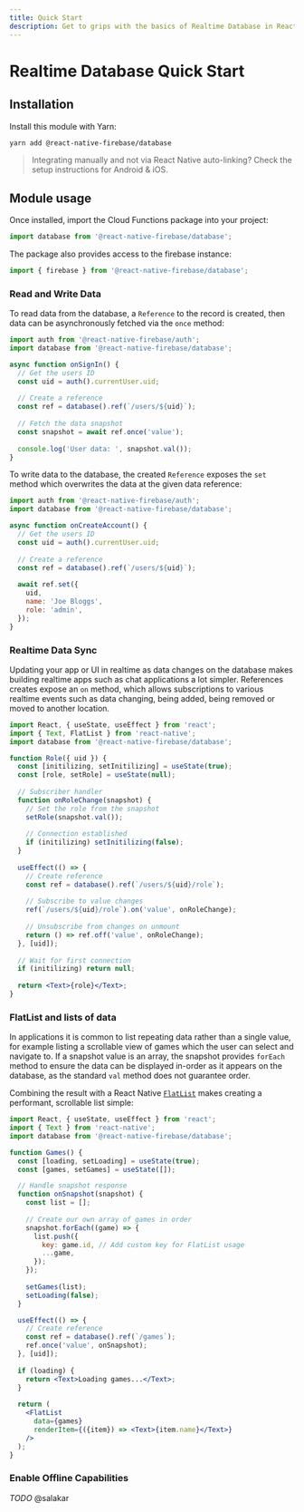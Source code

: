 ```yaml
---
title: Quick Start
description: Get to grips with the basics of Realtime Database in React Native Firebase
---
```


# Realtime Database Quick Start

## Installation

Install this module with Yarn:

```bash
yarn add @react-native-firebase/database
```

> Integrating manually and not via React Native auto-linking? Check the setup instructions for <Anchor version group href="/android">Android</Anchor> & <Anchor version group href="/ios">iOS</Anchor>.

## Module usage

Once installed, import the Cloud Functions package into your project:

```js
import database from '@react-native-firebase/database';
```

The package also provides access to the firebase instance:

```js
import { firebase } from '@react-native-firebase/database';
```

### Read and Write Data

To read data from the database, a `Reference` to the record is created, then data can be asynchronously fetched via the
`once` method:

```js
import auth from '@react-native-firebase/auth';
import database from '@react-native-firebase/database';

async function onSignIn() {
  // Get the users ID
  const uid = auth().currentUser.uid;
  
  // Create a reference
  const ref = database().ref(`/users/${uid}`);
  
  // Fetch the data snapshot
  const snapshot = await ref.once('value');
  
  console.log('User data: ', snapshot.val());
}
``` 

To write data to the database, the created `Reference` exposes the `set` method which overwrites the data at the given
data reference:

```js
import auth from '@react-native-firebase/auth';
import database from '@react-native-firebase/database';

async function onCreateAccount() {
  // Get the users ID
  const uid = auth().currentUser.uid;
  
  // Create a reference
  const ref = database().ref(`/users/${uid}`);
  
  await ref.set({
    uid,
    name: 'Joe Bloggs',
    role: 'admin',
  });
}
``` 

### Realtime Data Sync

Updating your app or UI in realtime as data changes on the database makes building realtime apps such as chat applications
a lot simpler. References creates expose an `on` method, which allows subscriptions to various realtime events such as
data changing, being added, being removed or moved to another location.

```jsx
import React, { useState, useEffect } from 'react';
import { Text, FlatList } from 'react-native';
import database from '@react-native-firebase/database';

function Role({ uid }) {
  const [initilizing, setInitilizing] = useState(true);
  const [role, setRole] = useState(null);
  
  // Subscriber handler
  function onRoleChange(snapshot) {
    // Set the role from the snapshot
    setRole(snapshot.val());
    
    // Connection established
    if (initilizing) setInitilizing(false);
  }
  
  useEffect(() => {
    // Create reference
    const ref = database().ref(`/users/${uid}/role`);
    
    // Subscribe to value changes
    ref(`/users/${uid}/role`).on('value', onRoleChange);
    
    // Unsubscribe from changes on unmount
    return () => ref.off('value', onRoleChange);
  }, [uid]);
  
  // Wait for first connection
  if (initilizing) return null;
  
  return <Text>{role}</Text>;
}
```

### FlatList and lists of data

In applications it is common to list repeating data rather than a single value, for example listing a scrollable view of 
games which the user can select and navigate to. If a snapshot value is an array, the snapshot provides `forEach` method
to ensure the data can be displayed in-order as it appears on the database, as the standard `val` method does not 
guarantee order. 

Combining the result with a React Native [`FlatList`](https://facebook.github.io/react-native/docs/flatlist) makes creating
a performant, scrollable list simple:

```jsx
import React, { useState, useEffect } from 'react';
import { Text } from 'react-native';
import database from '@react-native-firebase/database';

function Games() {
  const [loading, setLoading] = useState(true);
  const [games, setGames] = useState([]);

  // Handle snapshot response
  function onSnapshot(snapshot) {
    const list = [];
    
    // Create our own array of games in order
    snapshot.forEach((game) => {
      list.push({
        key: game.id, // Add custom key for FlatList usage
        ...game,
      });
    });
    
    setGames(list);
    setLoading(false);
  }

  useEffect(() => {
    // Create reference
    const ref = database().ref(`/games`);
    ref.once('value', onSnapshot);
  }, [uid]);
  
  if (loading) {
    return <Text>Loading games...</Text>;
  }
  
  return (
    <FlatList
      data={games}
      renderItem={({item}) => <Text>{item.name}</Text>}
    />
  );
}
```

### Enable Offline Capabilities

*TODO* @salakar

